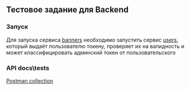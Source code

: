 ## Тестовое задание для Backend

### Запуск
Для запуска сервиса [banners](banners/) необходимо запустить сервис [users](users/), который выдаёт пользователю токену, проверяет их на валидность и может классифицировать админский токен от пользовательского

### API docs\tests

[Postman collection](https://www.postman.com/security-geoscientist-98875583/workspace/avito-tech)

